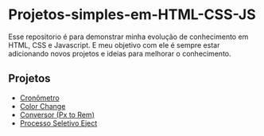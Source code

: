 # Projetos-simples-em-HTML-CSS-JS
Esse repositorio é para demonstrar minha evolução de conhecimento em HTML, CSS e Javascript.
E meu objetivo com ele é sempre estar adicionando novos projetos e ideias para melhorar o conhecimento.

## Projetos
- [Cronômetro](https://jorgerichard001.github.io/Projetos-simples-em-HTML-CSS-JS/Cronometro/)
- [Color Change](https://jorgerichard001.github.io/Projetos-simples-em-HTML-CSS-JS/colorChange(HTML,CSS,JS))
- [Conversor (Px to Rem)](https://jorgerichard001.github.io/Projetos-simples-em-HTML-CSS-JS/conversorDeMedidas)
- [Processo Seletivo Eject](https://jorgerichard001.github.io/Projetos-simples-em-HTML-CSS-JS/siteProcessoSeletivoEject)
